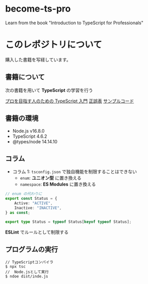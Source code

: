 # become-ts-pro

Learn from the book "Introduction to TypeScript for Professionals"

# このレポジトリについて

購入した書籍を写経しています。

## 書籍について

次の書籍を用いて **TypeScript** の学習を行う

[プロを目指す人のための TypeScript 入門](https://gihyo.jp/book/2022/978-4-297-12747-3)
[正誤表](https://gihyo.jp/book/2022/978-4-297-12747-3/support)
[サンプルコード](https://gihyo.jp/assets/files/book/2022/978-4-297-12747-3/download/ProTypeScript_SampleCode.zip)

## 書籍の環境

- Node.js v16.8.0
- TypeScript 4.6.2
- @types/node 14.14.10

## コラム

- コラム 1: `tsconfig.json` で独自機能を制限することはできない
  - `enum`: **ユニオン型** に置き換える
  - `namespace`: **ES Modules** に置き換える

```TypeScript
// enum の代わりに
export const Status = {
    Active: "ACTIVE",
    Inactive: "INACTIVE",
} as const;

export type Status = typeof Status[keyof typeof Status];
```

**ESLint** でルールとして制限する

## プログラムの実行

```Terminal
// TypeScriptコンパイラ
$ npx tsc
//  Node.jsとして実行
$ ndoe dist/inde.js
```
